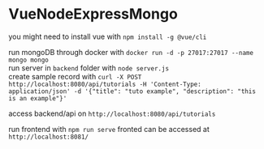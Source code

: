 # VueNodeExpressMongo

you might need to install vue with `npm install -g @vue/cli`

run mongoDB through docker with `docker run -d -p 27017:27017 --name mongo mongo`    
run server in `backend` folder with `node server.js`  
create sample record with `curl -X POST http://localhost:8080/api/tutorials -H 'Content-Type: application/json' -d '{"title": "tuto example", "description": "this is an example"}'`

access backend/api on `http://localhost:8080/api/tutorials`  

run frontend with `npm run serve`
fronted can be accessed at `http://localhost:8081/`

